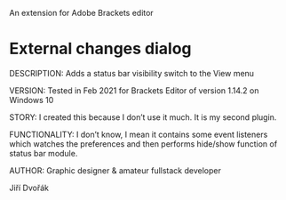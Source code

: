 An extension for Adobe Brackets editor
# External changes dialog

DESCRIPTION: Adds a status bar visibility switch to the View menu

VERSION: Tested in Feb 2021 for Brackets Editor of version 1.14.2 on Windows 10

STORY: I created this because I don’t use it much. It is my second plugin.

FUNCTIONALITY: I don’t know, I mean it contains some event listeners which
watches the preferences and then performs hide/show function of status
bar module.

AUTHOR:
Graphic designer
& amateur fullstack developer

Jiří Dvořák